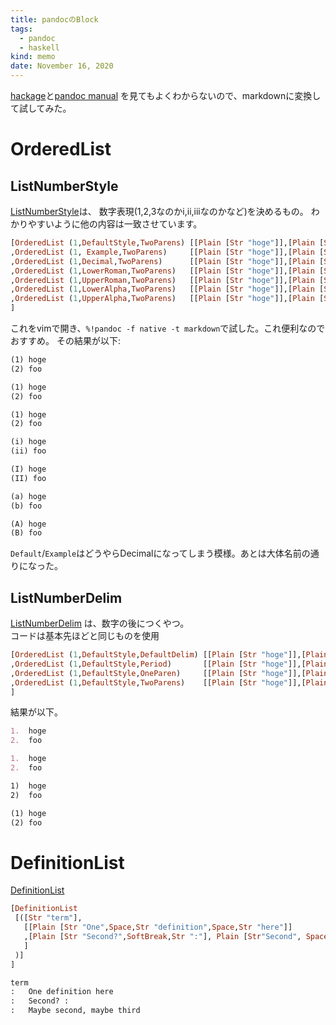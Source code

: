 ```yaml
---
title: pandocのBlock
tags:
  - pandoc
  - haskell
kind: memo
date: November 16, 2020
---
```


[hackage](https://hackage.haskell.org/package/pandoc-types-1.22/docs/Text-Pandoc-Definition.html#t:Block)と[pandoc manual](https://pandoc.org/MANUAL.html)
を見てもよくわからないので、markdownに変換して試してみた。

# OrderedList

## ListNumberStyle

[ListNumberStyle](https://hackage.haskell.org/package/pandoc-types-1.22/docs/Text-Pandoc-Definition.html#t:ListNumberStyle)は、
数字表現(1,2,3なのかi,ii,iiiなのかなど)を決めるもの。
わかりやすいように他の内容は一致させています。

``` haskell
[OrderedList (1,DefaultStyle,TwoParens) [[Plain [Str "hoge"]],[Plain [Str "foo"]]]
,OrderedList (1, Example,TwoParens)     [[Plain [Str "hoge"]],[Plain [Str "foo"]]]
,OrderedList (1,Decimal,TwoParens)      [[Plain [Str "hoge"]],[Plain [Str "foo"]]]
,OrderedList (1,LowerRoman,TwoParens)   [[Plain [Str "hoge"]],[Plain [Str "foo"]]]
,OrderedList (1,UpperRoman,TwoParens)   [[Plain [Str "hoge"]],[Plain [Str "foo"]]]
,OrderedList (1,LowerAlpha,TwoParens)   [[Plain [Str "hoge"]],[Plain [Str "foo"]]]
,OrderedList (1,UpperAlpha,TwoParens)   [[Plain [Str "hoge"]],[Plain [Str "foo"]]]
]
```

これをvimで開き、`%!pandoc -f native -t markdown`で試した。これ便利なのでおすすめ。
その結果が以下:

``` {.markdown .result}
(1) hoge
(2) foo

(1) hoge
(2) foo

(1) hoge
(2) foo

(i) hoge
(ii) foo

(I) hoge
(II) foo

(a) hoge
(b) foo

(A) hoge
(B) foo
```

`Default`/`Example`はどうやらDecimalになってしまう模様。あとは大体名前の通りになった。

## ListNumberDelim

[ListNumberDelim](https://hackage.haskell.org/package/pandoc-types-1.22/docs/Text-Pandoc-Definition.html#t:ListNumberDelim)
は、数字の後につくやつ。  
コードは基本先ほどと同じものを使用




``` haskell
[OrderedList (1,DefaultStyle,DefaultDelim) [[Plain [Str "hoge"]],[Plain [Str "foo"]]]
,OrderedList (1,DefaultStyle,Period)       [[Plain [Str "hoge"]],[Plain [Str "foo"]]]
,OrderedList (1,DefaultStyle,OneParen)     [[Plain [Str "hoge"]],[Plain [Str "foo"]]]
,OrderedList (1,DefaultStyle,TwoParens)    [[Plain [Str "hoge"]],[Plain [Str "foo"]]]
]
```

結果が以下。

``` {.markdown .result}
1.  hoge
2.  foo

1.  hoge
2.  foo

1)  hoge
2)  foo

(1) hoge
(2) foo
```

# DefinitionList

[DefinitionList]()

``` haskell
[DefinitionList
 [([Str "term"],
   [[Plain [Str "One",Space,Str "definition",Space,Str "here"]]
   ,[Plain [Str "Second?",SoftBreak,Str ":"], Plain [Str"Second", Space,Str "line",Space,Str "of",Space, Str "definition"]]
   ]
 )]
]
```

``` markdown
term
:   One definition here
:   Second? :
:   Maybe second, maybe third
```
